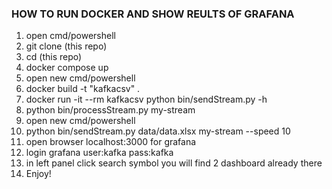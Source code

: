 ### HOW TO RUN DOCKER AND SHOW REULTS OF GRAFANA

  1. open cmd/powershell
  2. git clone (this repo)
  3. cd (this repo)
  4. docker compose up 
  5. open new cmd/powershell
  6. docker build -t "kafkacsv" .
  7. docker run -it --rm kafkacsv python bin/sendStream.py -h
  8. python bin/processStream.py my-stream
  9. open new cmd/powershell
  10. python bin/sendStream.py data/data.xlsx my-stream --speed 10
  11. open browser localhost:3000 for grafana
  12. login grafana user:kafka pass:kafka
  13. in left panel click search symbol you will find 2 dashboard already there
  14. Enjoy!

